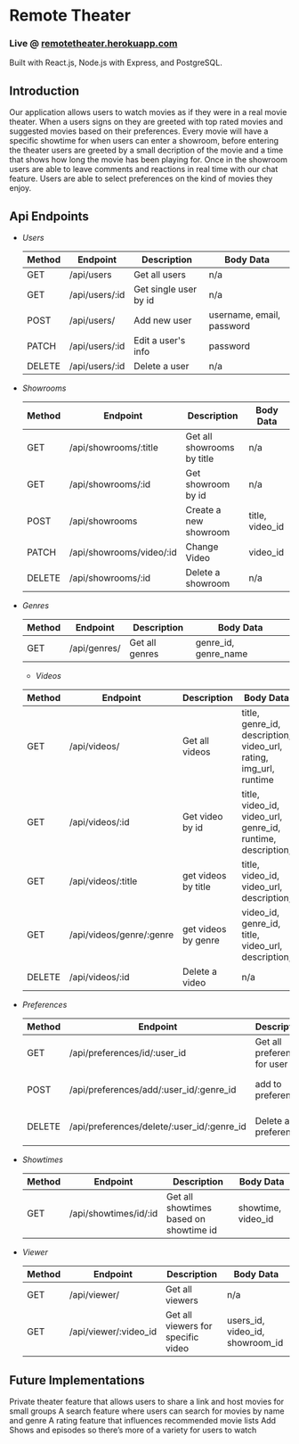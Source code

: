 # Remote Theater

### Live @ [remotetheater.herokuapp.com](https://remotetheater.herokuapp.com/)

Built with React.js, Node.js with Express, and PostgreSQL.

## Introduction

Our application allows users to watch movies as if they were in a real movie theater. When a users signs on they are greeted with top rated movies and suggested movies based on their preferences. Every movie will have a specific showtime for when users can enter a showroom, before entering the theater users are greeted by a small decription of the movie and a time that shows how long the movie has been playing for. Once in the showroom users are able to leave comments and reactions in real time with our chat feature. Users are able to select preferences on the kind of movies they enjoy.

## Api Endpoints
- *Users*

  | Method | Endpoint     | Description           | Body Data                |
  | ------ | ------------ | --------------------- | ------------------------ |
  | GET    | /api/users     | Get all users         | n/a                      |
  | GET    | /api/users/:id | Get single user by id | n/a                      |
  | POST   | /api/users/    | Add new user          | username, email, password |
  | PATCH  | /api/users/:id | Edit a user's info    | password |
  | DELETE | /api/users/:id | Delete a user         | n/a                      |

- *Showrooms*

  | Method | Endpoint  | Description    | Body Data    |
  | ------ | --------- | -------------- | ------------ |
  | GET    | /api/showrooms/:title | Get all showrooms by title | n/a          |
  | GET    | /api/showrooms/:id | Get showroom by id | n/a |
  | POST   |/api/showrooms | Create a new showroom  | title, video_id  |
  | PATCH  | /api/showrooms/video/:id | Change Video | video_id |
  | DELETE | /api/showrooms/:id | Delete a showroom | n/a |

- *Genres*

  | Method | Endpoint  | Description    | Body Data    |
  | ------ | --------- | -------------- | ------------ |
  | GET    | /api/genres/ | Get all genres | genre_id, genre_name  |

  - *Videos*

  | Method | Endpoint  | Description    | Body Data    |
  | ------ | --------- | -------------- | ------------ |
  | GET    | /api/videos/| Get all videos| title, genre_id, description, video_url, rating, img_url, runtime|
  | GET    | /api/videos/:id | Get video by id | title, video_id, video_url, genre_id, runtime, description, |
  | GET    | /api/videos/:title | get videos by title | title, video_id, video_url, description,  |
  | GET    | /api/videos/genre/:genre | get videos by genre | video_id, genre_id, title, video_url, description, |
  | DELETE | /api/videos/:id | Delete a video | n/a |

- *Preferences*

  | Method | Endpoint    | Description     | Body Data    |
  | ------ | ---------   | --------------  | ------------ |
  | GET    | /api/preferences/id/:user_id | Get all preferences for user  | user_id, genre_id, genre_name |
  | POST   | /api/preferences/add/:user_id/:genre_id | add to preferences | user_id, genre_id, genre_name |
  | DELETE | /api/preferences/delete/:user_id/:genre_id | Delete a preferences | user_id, genre_id, genre_name |

- *Showtimes*

  | Method | Endpoint    | Description     | Body Data    |
  | ------ | ---------   | --------------  | ------------ |
  | GET    | /api/showtimes/id/:id | Get all showtimes based on showtime id | showtime, video_id |

- *Viewer*

  | Method | Endpoint    | Description     | Body Data    |
  | ------ | ---------   | --------------  | ------------ |
  | GET    | /api/viewer/ | Get all viewers | n/a |
  | GET    | /api/viewer/:video_id | Get all viewers for specific video | users_id, video_id, showroom_id |


## Future Implementations
Private theater feature that allows users to share a link and host movies for small groups
A search feature where users can search for movies by name and genre
A rating feature that influences recommended movie lists
Add Shows and episodes so there’s more of a variety for users to watch
